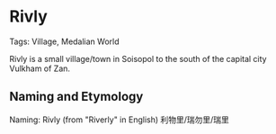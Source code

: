 # Rivly

Tags: Village, Medalian World

Rivly is a small village/town in Soisopol to the south of the capital city Vulkham of Zan.

## Naming and Etymology

Naming: Rivly (from "Riverly" in English) 利物里/瑞勿里/瑞里